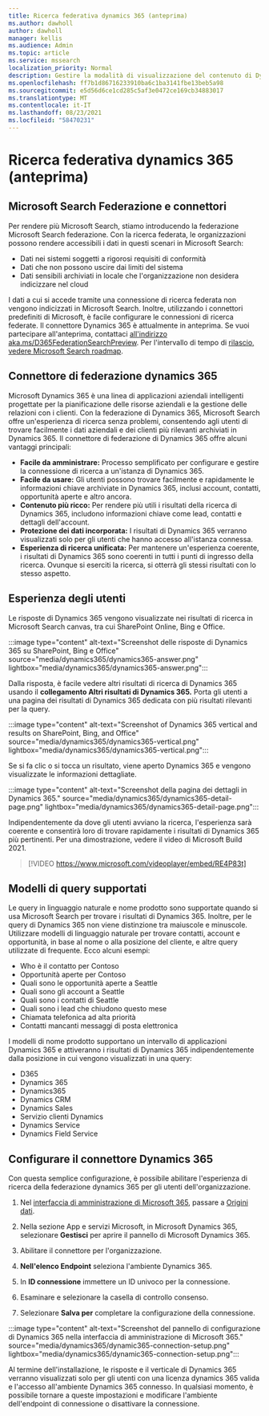 ```yaml
---
title: Ricerca federativa dynamics 365 (anteprima)
ms.author: dawholl
author: dawholl
manager: kellis
ms.audience: Admin
ms.topic: article
ms.service: mssearch
localization_priority: Normal
description: Gestire la modalità di visualizzazione del contenuto di Dynamics 365 nei risultati della ricerca
ms.openlocfilehash: ff7b1d86716233910ba6c1ba3141fbe13beb5a98
ms.sourcegitcommit: e5d56d6ce1cd285c5af3e0472ce169cb34883017
ms.translationtype: MT
ms.contentlocale: it-IT
ms.lasthandoff: 08/23/2021
ms.locfileid: "58470231"
---
```

# <a name="dynamics-365-federation-search-preview"></a>Ricerca federativa dynamics 365 (anteprima)

## <a name="microsoft-search-federation-and-connectors"></a>Microsoft Search Federazione e connettori

Per rendere più Microsoft Search, stiamo introducendo la federazione Microsoft Search federazione. Con la ricerca federata, le organizzazioni possono rendere accessibili i dati in questi scenari in Microsoft Search:

* Dati nei sistemi soggetti a rigorosi requisiti di conformità
* Dati che non possono uscire dai limiti del sistema
* Dati sensibili archiviati in locale che l'organizzazione non desidera indicizzare nel cloud

I dati a cui si accede tramite una connessione di ricerca federata non vengono indicizzati in Microsoft Search. Inoltre, utilizzando i connettori predefiniti di Microsoft, è facile configurare le connessioni di ricerca federate. Il connettore Dynamics 365 è attualmente in anteprima. Se vuoi partecipare all'anteprima, contattaci [all'indirizzo aka.ms/D365FederationSearchPreview](https://aka.ms/D365FederationSearchPreview). Per l'intervallo di tempo di [rilascio, vedere Microsoft Search roadmap](https://www.microsoft.com/microsoft-365/roadmap?filters=Microsoft%20Search).

## <a name="dynamics-365-federation-connector"></a>Connettore di federazione dynamics 365

Microsoft Dynamics 365 è una linea di applicazioni aziendali intelligenti progettate per la pianificazione delle risorse aziendali e la gestione delle relazioni con i clienti. Con la federazione di Dynamics 365, Microsoft Search offre un'esperienza di ricerca senza problemi, consentendo agli utenti di trovare facilmente i dati aziendali e dei clienti più rilevanti archiviati in Dynamics 365. Il connettore di federazione di Dynamics 365 offre alcuni vantaggi principali:

* **Facile da amministrare:** Processo semplificato per configurare e gestire la connessione di ricerca a un'istanza di Dynamics 365.
* **Facile da usare:** Gli utenti possono trovare facilmente e rapidamente le informazioni chiave archiviate in Dynamics 365, inclusi account, contatti, opportunità aperte e altro ancora.
* **Contenuto più ricco:** Per rendere più utili i risultati della ricerca di Dynamics 365, includono informazioni chiave come lead, contatti e dettagli dell'account.
* **Protezione dei dati incorporata:** I risultati di Dynamics 365 verranno visualizzati solo per gli utenti che hanno accesso all'istanza connessa.
* **Esperienza di ricerca unificata:** Per mantenere un'esperienza coerente, i risultati di Dynamics 365 sono coerenti in tutti i punti di ingresso della ricerca. Ovunque si eserciti la ricerca, si otterrà gli stessi risultati con lo stesso aspetto.

## <a name="what-users-experience"></a>Esperienza degli utenti

Le risposte di Dynamics 365 vengono visualizzate nei risultati di ricerca in Microsoft Search canvas, tra cui SharePoint Online, Bing e Office.

:::image type="content" alt-text="Screenshot delle risposte di Dynamics 365 su SharePoint, Bing e Office" source="media/dynamics365/dynamics365-answer.png" lightbox="media/dynamics365/dynamics365-answer.png":::

Dalla risposta, è facile vedere altri risultati di ricerca di Dynamics 365 usando il **collegamento Altri risultati di Dynamics 365.** Porta gli utenti a una pagina dei risultati di Dynamics 365 dedicata con più risultati rilevanti per la query.

:::image type="content" alt-text="Screenshot of Dynamics 365 vertical and results on SharePoint, Bing, and Office" source="media/dynamics365/dynamics365-vertical.png" lightbox="media/dynamics365/dynamics365-vertical.png":::

Se si fa clic o si tocca un risultato, viene aperto Dynamics 365 e vengono visualizzate le informazioni dettagliate.

:::image type="content" alt-text="Screenshot della pagina dei dettagli in Dynamics 365." source="media/dynamics365/dynamics365-detail-page.png" lightbox="media/dynamics365/dynamics365-detail-page.png":::

Indipendentemente da dove gli utenti avviano la ricerca, l'esperienza sarà coerente e consentirà loro di trovare rapidamente i risultati di Dynamics 365 più pertinenti. Per una dimostrazione, vedere il video di Microsoft Build 2021.

> [!VIDEO https://www.microsoft.com/videoplayer/embed/RE4P83t]

## <a name="supported-query-patterns"></a>Modelli di query supportati

Le query in linguaggio naturale e nome prodotto sono supportate quando si usa Microsoft Search per trovare i risultati di Dynamics 365. Inoltre, per le query di Dynamics 365 non viene distinzione tra maiuscole e minuscole. Utilizzare modelli di linguaggio naturale per trovare contatti, account e opportunità, in base al nome o alla posizione del cliente, e altre query utilizzate di frequente. Ecco alcuni esempi:

* Who è il contatto per Contoso
* Opportunità aperte per Contoso
* Quali sono le opportunità aperte a Seattle
* Quali sono gli account a Seattle
* Quali sono i contatti di Seattle
* Quali sono i lead che chiudono questo mese
* Chiamata telefonica ad alta priorità
* Contatti mancanti messaggi di posta elettronica

I modelli di nome prodotto supportano un intervallo di applicazioni Dynamics 365 e attiveranno i risultati di Dynamics 365 indipendentemente dalla posizione in cui vengono visualizzati in una query:

* D365
* Dynamics 365
* Dynamics365
* Dynamics CRM
* Dynamics Sales
* Servizio clienti Dynamics
* Dynamics Service
* Dynamics Field Service

## <a name="configure-the-dynamics-365-connector"></a>Configurare il connettore Dynamics 365

Con questa semplice configurazione, è possibile abilitare l'esperienza di ricerca della federazione dynamics 365 per gli utenti dell'organizzazione.

1. Nel [interfaccia di amministrazione di Microsoft 365](https://admin.microsoft.com), passare a [Origini dati](https://admin.microsoft.com/Adminportal/Home#/MicrosoftSearch/connectors).

2. Nella sezione App e servizi Microsoft, in Microsoft Dynamics 365, selezionare **Gestisci** per aprire il pannello di Microsoft Dynamics 365.

3. Abilitare il connettore per l'organizzazione.

4. **Nell'elenco Endpoint** seleziona l'ambiente Dynamics 365.

5. In **ID connessione** immettere un ID univoco per la connessione.

6. Esaminare e selezionare la casella di controllo consenso.

7. Selezionare **Salva per** completare la configurazione della connessione.

:::image type="content" alt-text="Screenshot del pannello di configurazione di Dynamics 365 nella interfaccia di amministrazione di Microsoft 365." source="media/dynamics365/dynamic365-connection-setup.png" lightbox="media/dynamics365/dynamic365-connection-setup.png":::

Al termine dell'installazione, le risposte e il verticale di Dynamics 365 verranno visualizzati solo per gli utenti con una licenza dynamics 365 valida e l'accesso all'ambiente Dynamics 365 connesso. In qualsiasi momento, è possibile tornare a queste impostazioni e modificare l'ambiente dell'endpoint di connessione o disattivare la connessione.
